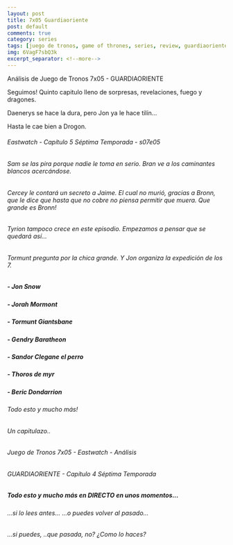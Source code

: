 ```yaml
---
layout: post
title: 7x05 Guardiaoriente
post: default
comments: true
category: series
tags: [juego de tronos, game of thrones, series, review, guardiaoriente]
img: 6VagF7sbQ3k
excerpt_separator: <!--more-->
---
```


Análisis de Juego de Tronos 7x05 - GUARDIAORIENTE

Seguimos! Quinto capitulo lleno de sorpresas, revelaciones, fuego y dragones.

Daenerys se hace la dura, pero Jon ya le hace tilín...

Hasta le cae bien a Drogon.

<!--more-->


###### Eastwatch - Capítulo 5 Séptima Temporada - s07e05

###### Sam se las pira porque nadie le toma en serio. Bran ve a los caminantes blancos acercándose.
###### Cercey le contará un secreto a Jaime. El cual no murió, gracias a Bronn, que le dice que hasta que no cobre no piensa permitir que muera. Que grande es Bronn!
###### Tyrion tampoco crece en este episodio. Empezamos a pensar que se quedará así...
###### Tormunt pregunta por la chica grande. Y Jon organiza la expedición de los 7.
##### - Jon Snow
##### - Jorah Mormont
##### - Tormunt Giantsbane
##### - Gendry Baratheon
##### - Sandor Clegane el perro
##### - Thoros de myr
##### - Beric Dondarrion

###### Todo esto y mucho más!
###### Un capitulazo..

###### Juego de Tronos 7x05 - Eastwatch - Análisis
###### GUARDIAORIENTE - Capítulo 4 Séptima Temporada

##### Todo esto y mucho más en DIRECTO en unos momentos...
###### ...si lo lees antes... ...o puedes volver al pasado...
###### ...si puedes, ..que pasada, no? ¿Como lo haces?